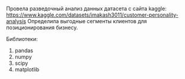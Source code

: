 Провела разведочный анализ данных датасета с сайта kaggle: https://www.kaggle.com/datasets/imakash3011/customer-personality-analysis Определила выгодные сегменты клиентов для позиционирования бизнесу.

Библиотеки:
1) pandas
2) numpy
3) scipy
4) matplotlib
